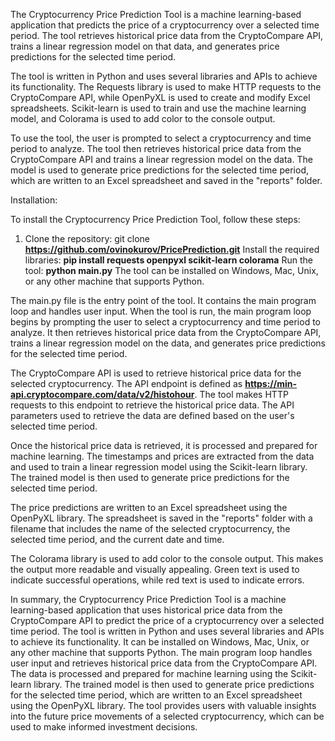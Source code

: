 The Cryptocurrency Price Prediction Tool is a machine learning-based application that predicts the price of a cryptocurrency over a selected time period. The tool retrieves historical price data from the CryptoCompare API, trains a linear regression model on that data, and generates price predictions for the selected time period.

The tool is written in Python and uses several libraries and APIs to achieve its functionality. The Requests library is used to make HTTP requests to the CryptoCompare API, while OpenPyXL is used to create and modify Excel spreadsheets. Scikit-learn is used to train and use the machine learning model, and Colorama is used to add color to the console output.

To use the tool, the user is prompted to select a cryptocurrency and time period to analyze. The tool then retrieves historical price data from the CryptoCompare API and trains a linear regression model on the data. The model is used to generate price predictions for the selected time period, which are written to an Excel spreadsheet and saved in the "reports" folder.

Installation:

To install the Cryptocurrency Price Prediction Tool, follow these steps:

1. Clone the repository: git clone **https://github.com/ovinokurov/PricePrediction.git**
Install the required libraries: **pip install requests openpyxl scikit-learn colorama**
Run the tool: **python main.py**
The tool can be installed on Windows, Mac, Unix, or any other machine that supports Python.

The main.py file is the entry point of the tool. It contains the main program loop and handles user input. When the tool is run, the main program loop begins by prompting the user to select a cryptocurrency and time period to analyze. It then retrieves historical price data from the CryptoCompare API, trains a linear regression model on the data, and generates price predictions for the selected time period.

The CryptoCompare API is used to retrieve historical price data for the selected cryptocurrency. The API endpoint is defined as **https://min-api.cryptocompare.com/data/v2/histohour**. The tool makes HTTP requests to this endpoint to retrieve the historical price data. The API parameters used to retrieve the data are defined based on the user's selected time period.

Once the historical price data is retrieved, it is processed and prepared for machine learning. The timestamps and prices are extracted from the data and used to train a linear regression model using the Scikit-learn library. The trained model is then used to generate price predictions for the selected time period.

The price predictions are written to an Excel spreadsheet using the OpenPyXL library. The spreadsheet is saved in the "reports" folder with a filename that includes the name of the selected cryptocurrency, the selected time period, and the current date and time.

The Colorama library is used to add color to the console output. This makes the output more readable and visually appealing. Green text is used to indicate successful operations, while red text is used to indicate errors.

In summary, the Cryptocurrency Price Prediction Tool is a machine learning-based application that uses historical price data from the CryptoCompare API to predict the price of a cryptocurrency over a selected time period. The tool is written in Python and uses several libraries and APIs to achieve its functionality. It can be installed on Windows, Mac, Unix, or any other machine that supports Python. The main program loop handles user input and retrieves historical price data from the CryptoCompare API. The data is processed and prepared for machine learning using the Scikit-learn library. The trained model is then used to generate price predictions for the selected time period, which are written to an Excel spreadsheet using the OpenPyXL library. The tool provides users with valuable insights into the future price movements of a selected cryptocurrency, which can be used to make informed investment decisions.
